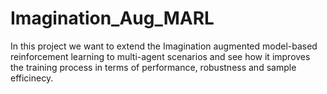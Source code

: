 # Imagination_Aug_MARL
In this project we want to extend the Imagination augmented model-based reinforcement learning to multi-agent scenarios and see how it improves
the training process in terms of performance, robustness and sample efficinecy.
